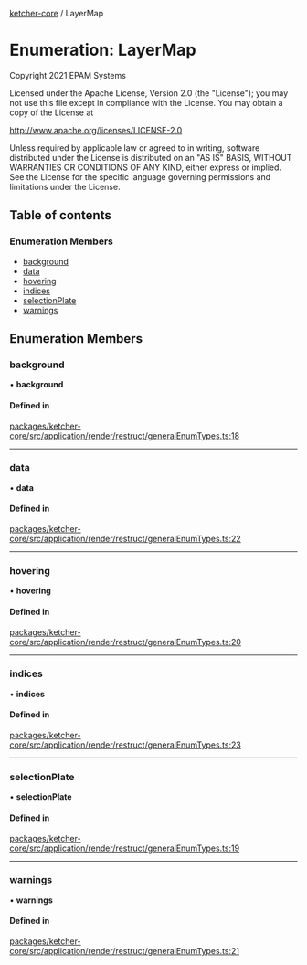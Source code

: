 [ketcher-core](../README.md) / LayerMap

# Enumeration: LayerMap

Copyright 2021 EPAM Systems

Licensed under the Apache License, Version 2.0 (the "License");
you may not use this file except in compliance with the License.
You may obtain a copy of the License at

   http://www.apache.org/licenses/LICENSE-2.0

Unless required by applicable law or agreed to in writing, software
distributed under the License is distributed on an "AS IS" BASIS,
WITHOUT WARRANTIES OR CONDITIONS OF ANY KIND, either express or implied.
See the License for the specific language governing permissions and
limitations under the License.

## Table of contents

### Enumeration Members

- [background](LayerMap.md#background)
- [data](LayerMap.md#data)
- [hovering](LayerMap.md#hovering)
- [indices](LayerMap.md#indices)
- [selectionPlate](LayerMap.md#selectionplate)
- [warnings](LayerMap.md#warnings)

## Enumeration Members

### background

• **background**

#### Defined in

[packages/ketcher-core/src/application/render/restruct/generalEnumTypes.ts:18](https://github.com/epam/ketcher/blob/bf065756/packages/ketcher-core/src/application/render/restruct/generalEnumTypes.ts#L18)

___

### data

• **data**

#### Defined in

[packages/ketcher-core/src/application/render/restruct/generalEnumTypes.ts:22](https://github.com/epam/ketcher/blob/bf065756/packages/ketcher-core/src/application/render/restruct/generalEnumTypes.ts#L22)

___

### hovering

• **hovering**

#### Defined in

[packages/ketcher-core/src/application/render/restruct/generalEnumTypes.ts:20](https://github.com/epam/ketcher/blob/bf065756/packages/ketcher-core/src/application/render/restruct/generalEnumTypes.ts#L20)

___

### indices

• **indices**

#### Defined in

[packages/ketcher-core/src/application/render/restruct/generalEnumTypes.ts:23](https://github.com/epam/ketcher/blob/bf065756/packages/ketcher-core/src/application/render/restruct/generalEnumTypes.ts#L23)

___

### selectionPlate

• **selectionPlate**

#### Defined in

[packages/ketcher-core/src/application/render/restruct/generalEnumTypes.ts:19](https://github.com/epam/ketcher/blob/bf065756/packages/ketcher-core/src/application/render/restruct/generalEnumTypes.ts#L19)

___

### warnings

• **warnings**

#### Defined in

[packages/ketcher-core/src/application/render/restruct/generalEnumTypes.ts:21](https://github.com/epam/ketcher/blob/bf065756/packages/ketcher-core/src/application/render/restruct/generalEnumTypes.ts#L21)
